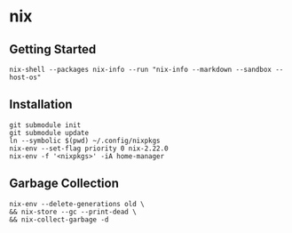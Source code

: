 # nix

## Getting Started

```shell
nix-shell --packages nix-info --run "nix-info --markdown --sandbox --host-os"
```

## Installation

```shell
git submodule init
git submodule update
ln --symbolic $(pwd) ~/.config/nixpkgs
nix-env --set-flag priority 0 nix-2.22.0
nix-env -f '<nixpkgs>' -iA home-manager
```

## Garbage Collection

```shell
nix-env --delete-generations old \
&& nix-store --gc --print-dead \
&& nix-collect-garbage -d
```

